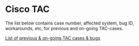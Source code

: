 # Cisco TAC

The list below contains case number, affected system, bug ID, workarounds, etc, for previous and on-going TAC-cases.

[List of previous & on-going TAC cases & bugs](https://docs.google.com/spreadsheets/d/1qD8DrPvin-9W09RaFEXnx1JtkSSe6yaNqrvMwYD9KGs/edit?usp=sharing)

